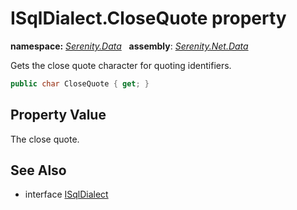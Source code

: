 # ISqlDialect.CloseQuote property
**namespace:** *[Serenity.Data](../../README.md#serenity.data-namespace)*   **assembly**: *[Serenity.Net.Data](../../README.md)*

Gets the close quote character for quoting identifiers.

```csharp
public char CloseQuote { get; }
```

## Property Value

The close quote.

## See Also

* interface [ISqlDialect](../ISqlDialect.md)